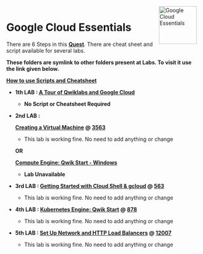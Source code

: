 <img src="https://cdn.qwiklabs.com/GHzcYBb00JYUF9Rgf3D9A4inwRHYnFtISMvcRlb%2FClU%3D" alt="Google Cloud Essentials" title="Google Cloud Essentials" align="right" height="100" width="100"/>

# Google Cloud Essentials

There are 6 Steps in this [**Quest**](https://www.qwiklabs.com/quests/23).
There are cheat sheet and script available for several labs.

**These folders are symlink to other folders present at Labs. To visit it use the link given below.**

**[How to use Scripts and Cheatsheet](/HOW-TO.md)**

 - **1th LAB : [A Tour of Qwiklabs and Google Cloud](https://www.qwiklabs.com/focuses/2794?parent=catalog)**
	- **No Script or Cheatsheet Required**

 - **2nd LAB :**

	**[Creating a Virtual Machine](https://www.qwiklabs.com/focuses/3563?parent=catalog) @ [3563](/Labs/3563)**
	- This lab is working fine. No need to add anything or change

	**OR**

	**[Compute Engine: Qwik Start - Windows](https://www.qwiklabs.com/focuses/560?parent=catalog)**
	- **Lab Unavailable**

 - **3rd LAB : [Getting Started with Cloud Shell & gcloud](https://www.qwiklabs.com/focuses/563?parent=catalog) @ [563](/Labs/563)**
	 - This lab is working fine. No need to add anything or change

 - **4th LAB : [Kubernetes Engine: Qwik Start](https://www.qwiklabs.com/focuses/878?parent=catalog) @ [878](/Labs/878)**
	- This lab is working fine. No need to add anything or change

 - **5th LAB : [Set Up Network and HTTP Load Balancers](https://www.qwiklabs.com/focuses/12007?parent=catalog) @ [12007](/Labs/12007)**
	- This lab is working fine. No need to add anything or change